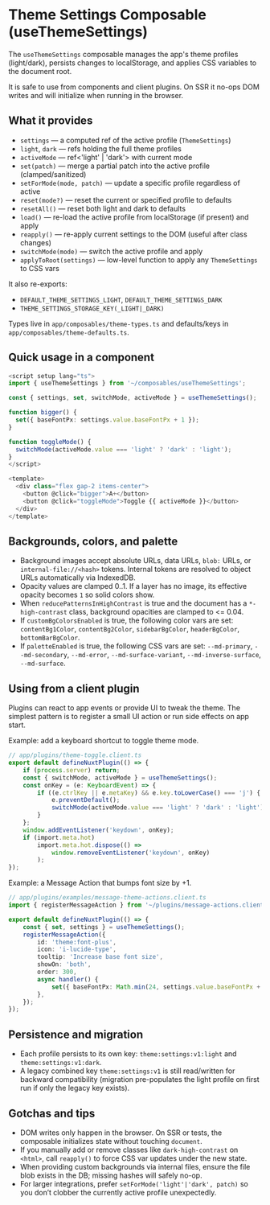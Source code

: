 # Theme Settings Composable (useThemeSettings)

The `useThemeSettings` composable manages the app's theme profiles (light/dark), persists changes to localStorage, and applies CSS variables to the document root.

It is safe to use from components and client plugins. On SSR it no-ops DOM writes and will initialize when running in the browser.

## What it provides

-   `settings` — a computed ref of the active profile (`ThemeSettings`)
-   `light`, `dark` — refs holding the full theme profiles
-   `activeMode` — ref<'light' | 'dark'> with current mode
-   `set(patch)` — merge a partial patch into the active profile (clamped/sanitized)
-   `setForMode(mode, patch)` — update a specific profile regardless of active
-   `reset(mode?)` — reset the current or specified profile to defaults
-   `resetAll()` — reset both light and dark to defaults
-   `load()` — re-load the active profile from localStorage (if present) and apply
-   `reapply()` — re-apply current settings to the DOM (useful after class changes)
-   `switchMode(mode)` — switch the active profile and apply
-   `applyToRoot(settings)` — low-level function to apply any `ThemeSettings` to CSS vars

It also re-exports:

-   `DEFAULT_THEME_SETTINGS_LIGHT`, `DEFAULT_THEME_SETTINGS_DARK`
-   `THEME_SETTINGS_STORAGE_KEY(_LIGHT|_DARK)`

Types live in `app/composables/theme-types.ts` and defaults/keys in `app/composables/theme-defaults.ts`.

## Quick usage in a component

```ts
<script setup lang="ts">
import { useThemeSettings } from '~/composables/useThemeSettings';

const { settings, set, switchMode, activeMode } = useThemeSettings();

function bigger() {
  set({ baseFontPx: settings.value.baseFontPx + 1 });
}

function toggleMode() {
  switchMode(activeMode.value === 'light' ? 'dark' : 'light');
}
</script>

<template>
  <div class="flex gap-2 items-center">
    <button @click="bigger">A+</button>
    <button @click="toggleMode">Toggle {{ activeMode }}</button>
  </div>
</template>
```

## Backgrounds, colors, and palette

-   Background images accept absolute URLs, data URLs, `blob:` URLs, or `internal-file://<hash>` tokens. Internal tokens are resolved to object URLs automatically via IndexedDB.
-   Opacity values are clamped 0..1. If a layer has no image, its effective opacity becomes `1` so solid colors show.
-   When `reducePatternsInHighContrast` is true and the document has a `*-high-contrast` class, background opacities are clamped to <= 0.04.
-   If `customBgColorsEnabled` is true, the following color vars are set: `contentBg1Color`, `contentBg2Color`, `sidebarBgColor`, `headerBgColor`, `bottomBarBgColor`.
-   If `paletteEnabled` is true, the following CSS vars are set: `--md-primary`, `--md-secondary`, `--md-error`, `--md-surface-variant`, `--md-inverse-surface`, `--md-surface`.

## Using from a client plugin

Plugins can react to app events or provide UI to tweak the theme. The simplest pattern is to register a small UI action or run side effects on app start.

Example: add a keyboard shortcut to toggle theme mode.

```ts
// app/plugins/theme-toggle.client.ts
export default defineNuxtPlugin(() => {
    if (process.server) return;
    const { switchMode, activeMode } = useThemeSettings();
    const onKey = (e: KeyboardEvent) => {
        if ((e.ctrlKey || e.metaKey) && e.key.toLowerCase() === 'j') {
            e.preventDefault();
            switchMode(activeMode.value === 'light' ? 'dark' : 'light');
        }
    };
    window.addEventListener('keydown', onKey);
    if (import.meta.hot)
        import.meta.hot.dispose(() =>
            window.removeEventListener('keydown', onKey)
        );
});
```

Example: a Message Action that bumps font size by +1.

```ts
// app/plugins/examples/message-theme-actions.client.ts
import { registerMessageAction } from '~/plugins/message-actions.client';

export default defineNuxtPlugin(() => {
    const { set, settings } = useThemeSettings();
    registerMessageAction({
        id: 'theme:font-plus',
        icon: 'i-lucide-type',
        tooltip: 'Increase base font size',
        showOn: 'both',
        order: 300,
        async handler() {
            set({ baseFontPx: Math.min(24, settings.value.baseFontPx + 1) });
        },
    });
});
```

## Persistence and migration

-   Each profile persists to its own key: `theme:settings:v1:light` and `theme:settings:v1:dark`.
-   A legacy combined key `theme:settings:v1` is still read/written for backward compatibility (migration pre-populates the light profile on first run if only the legacy key exists).

## Gotchas and tips

-   DOM writes only happen in the browser. On SSR or tests, the composable initializes state without touching `document`.
-   If you manually add or remove classes like `dark-high-contrast` on `<html>`, call `reapply()` to force CSS var updates under the new state.
-   When providing custom backgrounds via internal files, ensure the file blob exists in the DB; missing hashes will safely no-op.
-   For larger integrations, prefer `setForMode('light'|'dark', patch)` so you don’t clobber the currently active profile unexpectedly.
